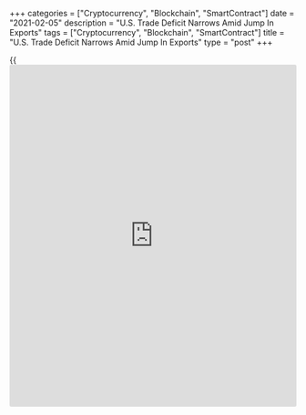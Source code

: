 +++
categories = ["Cryptocurrency", "Blockchain", "SmartContract"]
date = "2021-02-05"
description = "U.S. Trade Deficit Narrows Amid Jump In Exports"
tags = ["Cryptocurrency", "Blockchain", "SmartContract"]
title = "U.S. Trade Deficit Narrows Amid Jump In Exports"
type = "post"
+++

{{<iframe id="large-banner" src="https://www.bounty.group/#slide=13.0" width="100%" height="600" scrolling="no" style="border: 0px solid rgb(216, 221, 230); border-radius: 3px;">}}

A report released by the Commerce Department on Friday showed the U.S.
trade deficit narrowed in the month of December, as the value of exports
jumped by more than the value of imports.

The Commerce Department said the trade deficit narrowed to $66.6 billion
in December from a revised $69.0 billion in November.

Economists had expected the trade deficit to shrink to $65.7 billion
from the $68.1 billion originally reported for the previous month.

The narrower deficit came as the value of exports surged up by 3.4
percent to $190.0 billion, while the value of imports increased by 1.5
percent to $256.6 billion.

For comments and feedback [contact](https://www.playgroundfx.com/contact/): editorial@rtt[news](https://www.letsplayfx.com/blog/forex-news-website/).com

[Economic News][1]

 **What parts of the world are seeing the best (and worst) economic
performances lately? Click[here][2] to check out our [Econ Scorecard][2]
and find out! See up-to-the-moment [ranking](https://www.playgroundfx.com/blog/crypto-exchange-ranking/)s for the best and worst
performers in [GDP][3], [unemployment rate][4], [inflation][5] and much
more.**

   1. www.rtt[news](https://www.letsplayfx.com/blog/forex-news-website/).com/Content/EconomicNews.aspx
   2. www.rtt[news](https://www.letsplayfx.com/blog/forex-news-website/).com/economic-scorecard/world-rank/industrial-production/highest-performance.aspx
   3. www.rtt[news](https://www.letsplayfx.com/blog/forex-news-website/).com/economic-scorecard/world-rank/GDP/highest-performance.aspx
   4. www.rtt[news](https://www.letsplayfx.com/blog/forex-news-website/).com/economic-scorecard/world-rank/unemployment-rate/lowest-performance.aspx
   5. www.rtt[news](https://www.letsplayfx.com/blog/forex-news-website/).com/economic-scorecard/world-rank/CPI/highest-performance.aspx